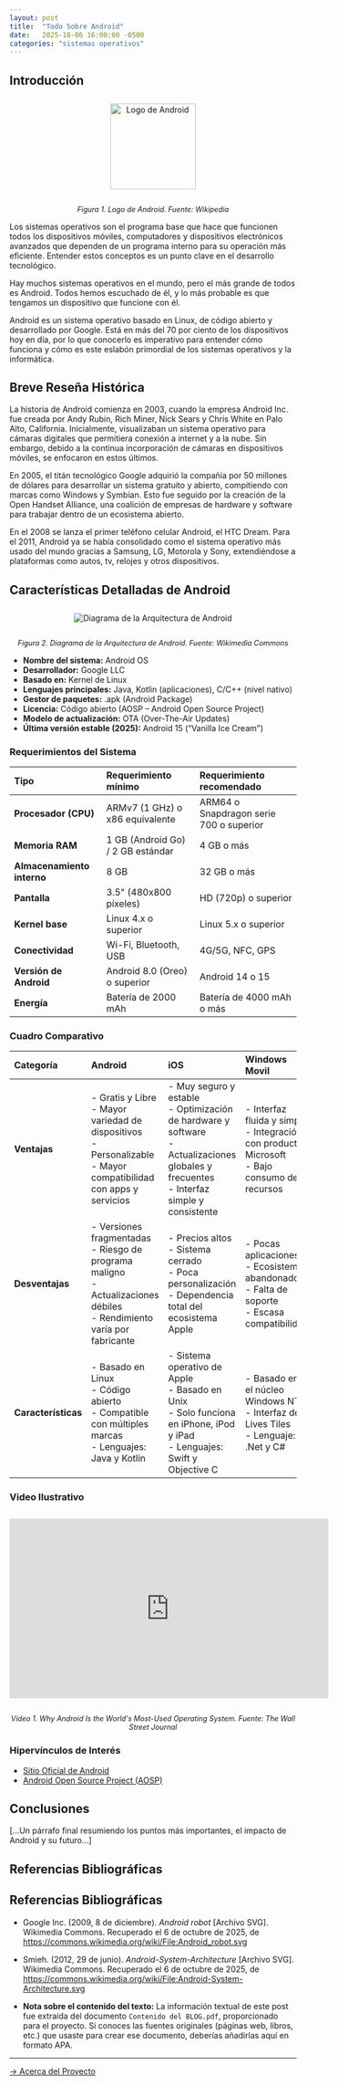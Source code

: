 ```yaml
---
layout: post
title:  "Todo Sobre Android"
date:   2025-10-06 16:00:00 -0500
categories: "sistemas operativos"
---
```


## Introducción

<div style="text-align: center; margin: 2em 0;">
  <img src="https://upload.wikimedia.org/wikipedia/commons/d/d7/Android_robot.svg" alt="Logo de Android" width="150">
</div>
<p style="text-align: center; font-size: 0.9em;"><em>Figura 1. Logo de Android. Fuente: Wikipedia</em></p>



Los sistemas operativos son el programa base que hace que funcionen todos los dispositivos móviles, computadores y dispositivos electrónicos avanzados que dependen de un programa interno para su operación más eficiente. Entender estos conceptos es un punto clave en el desarrollo tecnológico.

Hay muchos sistemas operativos en el mundo, pero el más grande de todos es Android. Todos hemos escuchado de él, y lo más probable es que tengamos un dispositivo que funcione con él. 

Android es un sistema operativo basado en Linux, de código abierto y desarrollado por Google. Está en más del 70 por ciento de los dispositivos hoy en día, por lo que conocerlo es imperativo para entender cómo funciona y cómo es este eslabón primordial de los sistemas operativos y la informática.

## Breve Reseña Histórica

La historia de Android comienza en 2003, cuando la empresa Android Inc. fue creada por Andy Rubin, Rich Miner, Nick Sears y Chris White en Palo Alto, California. Inicialmente, visualizaban un sistema operativo para cámaras digitales que permitiera conexión a internet y a la nube. Sin embargo, debido a la continua incorporación de cámaras en dispositivos móviles, se enfocaron en estos últimos.

En 2005, el titán tecnológico Google adquirió la compañía por 50 millones de dólares para desarrollar un sistema gratuito y abierto, compitiendo con marcas como Windows y Symbian. Esto fue seguido por la creación de la Open Handset Alliance, una coalición de empresas de hardware y software para trabajar dentro de un ecosistema abierto.

En el 2008 se lanza el primer teléfono celular Android, el HTC Dream. Para el 2011, Android ya se había consolidado como el sistema operativo más usado del mundo gracias a Samsung, LG, Motorola y Sony, extendiéndose a plataformas como autos, tv, relojes y otros dispositivos.

## Características Detalladas de Android

<div style="text-align: center; margin: 2em 0;">
  <img src="https://upload.wikimedia.org/wikipedia/commons/7/73/Android-System-Architecture.svg" alt="Diagrama de la Arquitectura de Android">
</div>
<p style="text-align: center; font-size: 0.9em;"><em>Figura 2. Diagrama de la Arquitectura de Android. Fuente: Wikimedia Commons</em></p>



*   **Nombre del sistema:** Android OS
*   **Desarrollador:** Google LLC
*   **Basado en:** Kernel de Linux
*   **Lenguajes principales:** Java, Kotlin (aplicaciones), C/C++ (nivel nativo)
*   **Gestor de paquetes:** .apk (Android Package)
*   **Licencia:** Código abierto (AOSP – Android Open Source Project)
*   **Modelo de actualización:** OTA (Over-The-Air Updates)
*   **Última versión estable (2025):** Android 15 (“Vanilla Ice Cream")

### Requerimientos del Sistema

| Tipo | Requerimiento mínimo | Requerimiento recomendado |
| :--- | :--- | :--- |
| **Procesador (CPU)** | ARMv7 (1 GHz) o x86 equivalente | ARM64 o Snapdragon serie 700 o superior |
| **Memoria RAM** | 1 GB (Android Go) / 2 GB estándar | 4 GB o más |
| **Almacenamiento interno** | 8 GB | 32 GB o más |
| **Pantalla** | 3.5" (480x800 píxeles) | HD (720p) o superior |
| **Kernel base** | Linux 4.x o superior | Linux 5.x o superior |
| **Conectividad** | Wi-Fi, Bluetooth, USB | 4G/5G, NFC, GPS |
| **Versión de Android** | Android 8.0 (Oreo) o superior | Android 14 o 15 |
| **Energía** | Batería de 2000 mAh | Batería de 4000 mAh o más |

### Cuadro Comparativo

| Categoría | Android | iOS | Windows Movil |
| :--- | :--- | :--- | :--- |
| **Ventajas** | - Gratis y Libre<br>- Mayor variedad de dispositivos<br>- Personalizable<br>- Mayor compatibilidad con apps y servicios | - Muy seguro y estable<br>- Optimización de hardware y software<br>- Actualizaciones globales y frecuentes<br>- Interfaz simple y consistente | - Interfaz fluida y simple<br>- Integración con productos Microsoft<br>- Bajo consumo de recursos |
| **Desventajas** | - Versiones fragmentadas<br>- Riesgo de programa maligno<br>- Actualizaciones débiles<br>- Rendimiento varía por fabricante | - Precios altos<br>- Sistema cerrado<br>- Poca personalización<br>- Dependencia total del ecosistema Apple | - Pocas aplicaciones<br>- Ecosistema abandonado<br>- Falta de soporte<br>- Escasa compatibilidad |
| **Características** | - Basado en Linux<br>- Código abierto<br>- Compatible con múltiples marcas<br>- Lenguajes: Java y Kotlin | - Sistema operativo de Apple<br>- Basado en Unix<br>- Solo funciona en iPhone, iPod y iPad<br>- Lenguajes: Swift y Objective C | - Basado en el núcleo Windows NT<br>- Interfaz de Lives Tiles<br>- Lenguaje: .Net y C# |

### Video Ilustrativo

<div style="text-align: center; margin: 2em 0;">
  <iframe width="560" height="315" src="https://www.youtube.com/embed/qHyalaIRNpM" title="YouTube video player" frameborder="0" allow="accelerometer; autoplay; clipboard-write; encrypted-media; gyroscope; picture-in-picture; web-share" allowfullscreen></iframe>
</div>
<p style="text-align: center; font-size: 0.9em;"><em>Video 1. Why Android Is the World's Most-Used Operating System. Fuente: The Wall Street Journal</em></p>

### Hipervínculos de Interés

*   [Sitio Oficial de Android](https://www.android.com/)
*   [Android Open Source Project (AOSP)](https://source.android.com/)

## Conclusiones

[...Un párrafo final resumiendo los puntos más importantes, el impacto de Android y su futuro...]

## Referencias Bibliográficas

## Referencias Bibliográficas

*   Google Inc. (2009, 8 de diciembre). *Android robot* [Archivo SVG]. Wikimedia Commons. Recuperado el 6 de octubre de 2025, de https://commons.wikimedia.org/wiki/File:Android_robot.svg

*   Smieh. (2012, 29 de junio). *Android-System-Architecture* [Archivo SVG]. Wikimedia Commons. Recuperado el 6 de octubre de 2025, de https://commons.wikimedia.org/wiki/File:Android-System-Architecture.svg

*   **Nota sobre el contenido del texto:** La información textual de este post fue extraída del documento `Contenido del BLOG.pdf`, proporcionado para el proyecto. Si conoces las fuentes originales (páginas web, libros, etc.) que usaste para crear ese documento, deberías añadirlas aquí en formato APA.

---

[→ Acerca del Proyecto](/about/)
